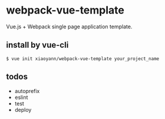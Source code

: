 # webpack-vue-template

Vue.js + Webpack single page application template.

## install by vue-cli

```
$ vue init xiaoyann/webpack-vue-template your_project_name
```

## todos

* autoprefix
* eslint
* test
* deploy
